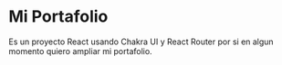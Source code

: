 # Mi Portafolio

Es un proyecto React usando Chakra UI y React Router por si en algun momento quiero ampliar mi portafolio.